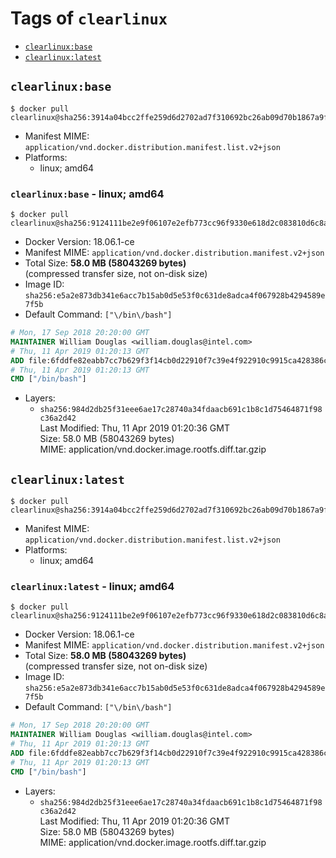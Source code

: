 <!-- THIS FILE IS GENERATED VIA './update-remote.sh' -->

# Tags of `clearlinux`

-	[`clearlinux:base`](#clearlinuxbase)
-	[`clearlinux:latest`](#clearlinuxlatest)

## `clearlinux:base`

```console
$ docker pull clearlinux@sha256:3914a04bcc2ffe259d6d2702ad7f310692bc26ab09d70b1867a9f0770527f1af
```

-	Manifest MIME: `application/vnd.docker.distribution.manifest.list.v2+json`
-	Platforms:
	-	linux; amd64

### `clearlinux:base` - linux; amd64

```console
$ docker pull clearlinux@sha256:9124111be2e9f06107e2efb773cc96f9330e618d2c083810d6c8a4244355a6b9
```

-	Docker Version: 18.06.1-ce
-	Manifest MIME: `application/vnd.docker.distribution.manifest.v2+json`
-	Total Size: **58.0 MB (58043269 bytes)**  
	(compressed transfer size, not on-disk size)
-	Image ID: `sha256:e5a2e873db341e6acc7b15ab0d5e53f0c631de8adca4f067928b4294589e7f5b`
-	Default Command: `["\/bin\/bash"]`

```dockerfile
# Mon, 17 Sep 2018 20:20:00 GMT
MAINTAINER William Douglas <william.douglas@intel.com>
# Thu, 11 Apr 2019 01:20:13 GMT
ADD file:6fddfe82eabb7cc7b629f3f14cb0d22910f7c39e4f922910c9915ca428386c03 in / 
# Thu, 11 Apr 2019 01:20:13 GMT
CMD ["/bin/bash"]
```

-	Layers:
	-	`sha256:984d2db25f31eee6ae17c28740a34fdaacb691c1b8c1d75464871f98c36a2d42`  
		Last Modified: Thu, 11 Apr 2019 01:20:36 GMT  
		Size: 58.0 MB (58043269 bytes)  
		MIME: application/vnd.docker.image.rootfs.diff.tar.gzip

## `clearlinux:latest`

```console
$ docker pull clearlinux@sha256:3914a04bcc2ffe259d6d2702ad7f310692bc26ab09d70b1867a9f0770527f1af
```

-	Manifest MIME: `application/vnd.docker.distribution.manifest.list.v2+json`
-	Platforms:
	-	linux; amd64

### `clearlinux:latest` - linux; amd64

```console
$ docker pull clearlinux@sha256:9124111be2e9f06107e2efb773cc96f9330e618d2c083810d6c8a4244355a6b9
```

-	Docker Version: 18.06.1-ce
-	Manifest MIME: `application/vnd.docker.distribution.manifest.v2+json`
-	Total Size: **58.0 MB (58043269 bytes)**  
	(compressed transfer size, not on-disk size)
-	Image ID: `sha256:e5a2e873db341e6acc7b15ab0d5e53f0c631de8adca4f067928b4294589e7f5b`
-	Default Command: `["\/bin\/bash"]`

```dockerfile
# Mon, 17 Sep 2018 20:20:00 GMT
MAINTAINER William Douglas <william.douglas@intel.com>
# Thu, 11 Apr 2019 01:20:13 GMT
ADD file:6fddfe82eabb7cc7b629f3f14cb0d22910f7c39e4f922910c9915ca428386c03 in / 
# Thu, 11 Apr 2019 01:20:13 GMT
CMD ["/bin/bash"]
```

-	Layers:
	-	`sha256:984d2db25f31eee6ae17c28740a34fdaacb691c1b8c1d75464871f98c36a2d42`  
		Last Modified: Thu, 11 Apr 2019 01:20:36 GMT  
		Size: 58.0 MB (58043269 bytes)  
		MIME: application/vnd.docker.image.rootfs.diff.tar.gzip
